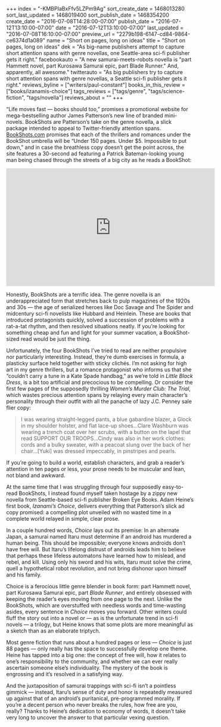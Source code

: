 +++
index = "-KMBPIaBxFfv5LZPm9Ag"
sort_create_date = 1468013280
sort_last_updated = 1468019400
sort_publish_date = 1468354200
create_date = "2016-07-08T14:28:00-07:00"
publish_date = "2016-07-12T13:10:00-07:00"
date = "2016-07-12T13:10:00-07:00"
last_updated = "2016-07-08T16:10:00-07:00"
preview_url = "2279b198-6147-cd84-9864-ce6374d1a089"
name = "Short on pages, long on ideas"
title = "Short on pages, long on ideas"
dek = "As big-name publishers attempt to capture short attention spans with genre novellas, one Seattle-area sci-fi publisher gets it right."
facebookauto = "A new samurai-meets-robots novella is \"part Hammett novel, part Kurosawa Samurai epic, part Blade Runner.\" And, apparently, all awesome."
twitterauto = "As big publishers try to capture short attention spans with genre novellas, a Seattle sci-fi publisher gets it right."
reviews_byline = ["writers/paul-constant"]
books_in_this_review = ["books/izanamis-choice"]
tags_reviews = ["tags/genre", "tags/science-fiction", "tags/novella"]
reviews_about = ""
+++

“Life moves fast — books should too,” promises a promotional website for mega-bestselling author James Patterson’s new line of branded mini-novels. BookShots are Patterson’s take on the genre novella, a slick package intended to appeal to Twitter-friendly attention spans. [BookShots.com](https://www.bookshots.com/) promises that each of the thrillers and romances under the BookShot umbrella will be “Under 150 pages. Under $5. Impossible to put down,” and in case the breathless copy doesn’t get the point across, the site features a 30-second ad featuring a Patrick Bateman-looking young man being chased through the streets of a big city as he reads a BookShot:

<iframe width="560" height="315" src="https://www.youtube.com/embed/BwqloQzb3QM?rel=0" frameborder="0" allowfullscreen></iframe>

Honestly, BookShots are a terrific idea. The genre novella is an underappreciated form that stretches back to pulp magazines of the 1920s and 30s — the age of serialized heroes like Doc Savage and The Spider and midcentury sci-fi novelists like Hubbard and Heinlein. These are books that introduced protagonists quickly, solved a succession of problems with a rat-a-tat rhythm, and then resolved situations neatly. If you’re looking for something cheap and fun and light for your summer vacation, a BookShot-sized read would be just the thing.

Unfortunately, the four BookShots I’ve tried to read are neither propulsive nor particularly interesting. Instead, they’re dumb exercises in formula, a plasticky surface held together with sticky clichés. I’m not asking for high art in my genre thrillers, but a romance protagonist who informs us that she “couldn’t carry a tune in a Kate Spade handbag,” as we’re told in *Little Black Dress*, is a bit too artificial and precocious to be compelling. Or consider the first few pages of the supposedly thrilling *Women’s Murder Club: The Trial*, which wastes precious attention spans by relaying every main character’s personality through their outfit with all the panache of lazy J.C. Penney sale flier copy: 

<blockquote>I was wearing straight-legged pants, a blue gabardine blazer, a Glock in my shoulder holster, and flat lace-up shoes…Clare Washburn was wearing a trench coat over her scrubs, with a button on the lapel that read SUPPORT OUR TROOPS…Cindy was also in her work clothes: cords and a bulky sweater, with a peacoat slung over the back of her chair…[Yuki] was dressed impeccably, in pinstripes and pearls.</blockquote>

If you’re going to build a world, establish characters, and grab a reader’s attention in ten pages or less, your prose needs to be muscular and lean, not bland and awkward.

At the same time that I was struggling through four supposedly easy-to-read BookShots, I instead found myself taken hostage by a zippy new novella from Seattle-based sci-fi publisher Broken Eye Books. Adam Heine’s first book, *Izanami’s Choice*, delivers everything that Patterson’s slick ad copy promised: a compelling plot unveiled with no wasted time in a complete world relayed in simple, clear prose.

In a couple hundred words, *Choice* lays out its premise: In an alternate Japan, a samurai named Itaru must determine if an android has murdered a human being. This should be impossible; everyone knows androids don’t have free will. But Itaru’s lifelong distrust of androids leads him to believe that perhaps these lifeless automatons have learned how to mislead, and rebel, and kill. Using only his sword and his wits, Itaru must solve the crime, quell a hypothetical robot revolution, and not bring dishonor upon himself and his family.

Choice is a ferocious little genre blender in book form: part Hammett novel, part Kurosawa Samurai epic, part *Blade Runner*, and entirely obsessed with keeping the reader’s eyes moving from one page to the next. Unlike the BookShots, which are overstuffed with needless words and time-wasting asides, every sentence in *Choice* moves you forward. Other writers could fluff the story out into a novel or — as is the unfortunate trend in sci-fi novels — a trilogy, but Heine knows that some plots are more meaningful as a sketch than as an elaborate triptych. 

Most genre fiction that runs about a hundred pages or less — *Choice* is just 88 pages — only really has the space to successfully develop one theme. Heine has tapped into a big one: the concept of free will, how it relates to one’s responsibility to the community, and whether we can ever really ascertain someone else’s individuality. The mystery of the book is engrossing and it’s resolved in a satisfying way. 

And the juxtaposition of samurai trappings with sci-fi isn’t a pointless gimmick — instead, Itaru’s sense of duty and honor is repeatedly measured up against that of an android’s puritanical, pre-programmed morality. If you’re a decent person who never breaks the rules, how free are you, really? Thanks to Heine’s dedication to economy of words, it doesn’t take very long to uncover the answer to that particular vexing question.
